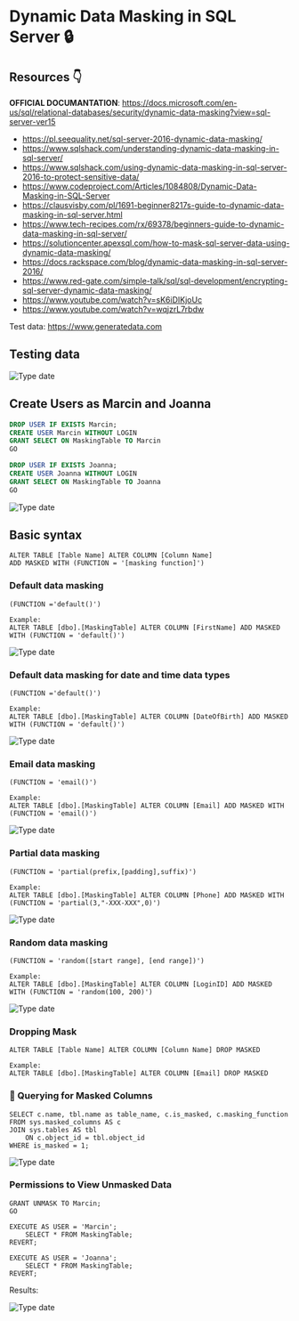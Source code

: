 # Dynamic Data Masking in SQL Server  :lock:

## Resources  :point_down:

**OFFICIAL DOCUMANTATION**: https://docs.microsoft.com/en-us/sql/relational-databases/security/dynamic-data-masking?view=sql-server-ver15

* https://pl.seequality.net/sql-server-2016-dynamic-data-masking/
* https://www.sqlshack.com/understanding-dynamic-data-masking-in-sql-server/
* https://www.sqlshack.com/using-dynamic-data-masking-in-sql-server-2016-to-protect-sensitive-data/
* https://www.codeproject.com/Articles/1084808/Dynamic-Data-Masking-in-SQL-Server
* https://clausvisby.com/pl/1691-beginner8217s-guide-to-dynamic-data-masking-in-sql-server.html
* https://www.tech-recipes.com/rx/69378/beginners-guide-to-dynamic-data-masking-in-sql-server/
* https://solutioncenter.apexsql.com/how-to-mask-sql-server-data-using-dynamic-data-masking/
* https://docs.rackspace.com/blog/dynamic-data-masking-in-sql-server-2016/
* https://www.red-gate.com/simple-talk/sql/sql-development/encrypting-sql-server-dynamic-data-masking/
* https://www.youtube.com/watch?v=sK6iDIKjoUc
* https://www.youtube.com/watch?v=wqjzrL7rbdw

Test data: https://www.generatedata.com

## Testing data

![Type date](https://i.imgur.com/ljMUpUj.jpg)

## Create Users as Marcin and Joanna
```sql
DROP USER IF EXISTS Marcin;
CREATE USER Marcin WITHOUT LOGIN
GRANT SELECT ON MaskingTable TO Marcin
GO

DROP USER IF EXISTS Joanna;
CREATE USER Joanna WITHOUT LOGIN
GRANT SELECT ON MaskingTable TO Joanna
GO
```
![Type date](https://i.imgur.com/OIcfytH.jpg)


## Basic syntax
```
ALTER TABLE [Table Name] ALTER COLUMN [Column Name] 
ADD MASKED WITH (FUNCTION = '[masking function]')
```

### Default data masking 
```
(FUNCTION ='default()')

Example:
ALTER TABLE [dbo].[MaskingTable] ALTER COLUMN [FirstName] ADD MASKED WITH (FUNCTION = 'default()')
```
![Type date](https://i.imgur.com/yEeCXXQ.jpg)

### Default data masking for date and time data types
```
(FUNCTION ='default()')

Example:
ALTER TABLE [dbo].[MaskingTable] ALTER COLUMN [DateOfBirth] ADD MASKED WITH (FUNCTION = 'default()')
```
![Type date](https://i.imgur.com/MAALXlk.jpg)

### Email data masking 
```
(FUNCTION = 'email()')

Example:
ALTER TABLE [dbo].[MaskingTable] ALTER COLUMN [Email] ADD MASKED WITH (FUNCTION = 'email()')
```
![Type date](https://i.imgur.com/3K8XMKc.jpg)

### Partial data masking 
```
(FUNCTION = 'partial(prefix,[padding],suffix)')

Example:
ALTER TABLE [dbo].[MaskingTable] ALTER COLUMN [Phone] ADD MASKED WITH (FUNCTION = 'partial(3,"-XXX-XXX",0)')
```
![Type date](https://i.imgur.com/H82rjfw.jpg)

### Random data masking 
```
(FUNCTION = 'random([start range], [end range])') 

Example:
ALTER TABLE [dbo].[MaskingTable] ALTER COLUMN [LoginID] ADD MASKED WITH (FUNCTION = 'random(100, 200)')
```
![Type date](https://i.imgur.com/1fLjkcI.jpg)


### Dropping Mask
```
ALTER TABLE [Table Name] ALTER COLUMN [Column Name] DROP MASKED

Example:
ALTER TABLE [dbo].[MaskingTable] ALTER COLUMN [Email] DROP MASKED 
```

### :round_pushpin: Querying for Masked Columns
```
SELECT c.name, tbl.name as table_name, c.is_masked, c.masking_function  
FROM sys.masked_columns AS c  
JOIN sys.tables AS tbl   
    ON c.object_id = tbl.object_id
WHERE is_masked = 1; 
```
![Type date](https://i.imgur.com/0dQhDgg.jpg)

### Permissions to View Unmasked Data

```
GRANT UNMASK TO Marcin;
GO

EXECUTE AS USER = 'Marcin';
	SELECT * FROM MaskingTable;
REVERT;

EXECUTE AS USER = 'Joanna';
	SELECT * FROM MaskingTable;
REVERT;
```

Results:

![Type date](https://i.imgur.com/9OF89Kt.jpeg)



